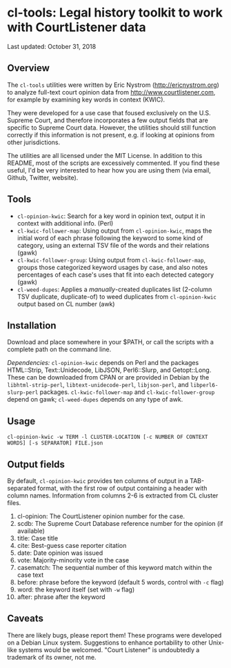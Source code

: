 # cl-tools: Legal history toolkit to work with CourtListener data

Last updated: October 31, 2018

## Overview

The `cl-tools` utilities were written by Eric
Nystrom (<http://ericnystrom.org>) to analyze full-text court
opinion data from <http://www.courtlistener.com>, for example by
examining key words in context (KWIC).

They were developed for a use case that foused exclusively on the
U.S. Supreme Court, and therefore incorporates a few output
fields that are specific to Supreme Court data. However, the
utilities should still function correctly if this information is
not present, e.g. if looking at opinions from other
jurisdictions.

The utilities are all licensed under the MIT License. In addition
to this README, most of the scripts are excessively commented. If
you find these useful, I'd be very interested to hear how you are
using them (via email, Github, Twitter, website).

## Tools

- `cl-opinion-kwic`: Search for a key word in opinion text, output it
  in context with additional info. (Perl)
- `cl-kwic-follower-map`: Using output from `cl-opinion-kwic`, maps
  the initial word of each phrase following the keyword to some kind
  of category, using an external TSV file of the words and their
  relations (gawk)
- `cl-kwic-follower-group`: Using output from `cl-kwic-follower-map`,
  groups those categorized keyword usages by case, and also notes
  percentages of each case's uses that fit into each detected category (gawk)
- `cl-weed-dupes`: Applies a *manually*-created duplicates list
  (2-column TSV duplicate, duplicate-of) to weed duplicates from
  `cl-opinion-kwic` output based on CL number (awk)

## Installation

Download and place somewhere in your $PATH, or call the scripts
with a complete path on the command line.

*Dependencies:* `cl-opinion-kwic` depends on Perl and the
 packages HTML::Strip, Text::Unidecode, LibJSON, Perl6::Slurp,
 and Getopt::Long. These can be downloaded from CPAN or are
 provided in Debian by the `libhtml-strip-perl`,
 `libtext-unidecode-perl`, `libjson-perl`, and
`libperl6-slurp-perl` packages. `cl-kwic-follower-map` and
 `cl-kwic-follower-group` depend on gawk; `cl-weed-dupes` depends on
 any type of awk.

## Usage

`cl-opinion-kwic -w TERM -l CLUSTER-LOCATION [-c NUMBER OF CONTEXT WORDS] [-s SEPARATOR] FILE.json`

## Output fields

By default, `cl-opinion-kwic` provides ten columns of output in a
TAB-separated format, with the first row of output containing a header
with column names. Information from columns 2-6 is extracted from CL
cluster files.

1. cl-opinion: The CourtListener opinion number for the case.
2. scdb: The Supreme Court Database reference number for the opinion
(if available)
3. title: Case title
4. cite: Best-guess case reporter citation
5. date: Date opinion was issued
6. vote: Majority-minority vote in the case
7. casematch: The sequential number of this keyword match within the
case text
8. before: phrase before the keyword (default 5 words, control with
    `-c` flag)
9. word: the keyword itself (set with `-w` flag)
10. after: phrase after the keyword 

## Caveats

There are likely bugs, please report them! These programs were
developed on a Debian Linux system. Suggestions to enhance portability
to other Unix-like systems would be welcomed. "Court Listener" is
undoubtedly a trademark of its owner, not me.
